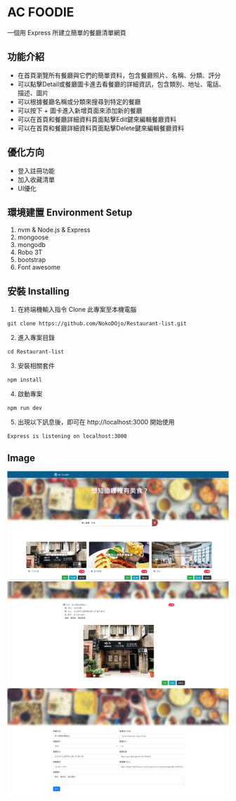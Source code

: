 # AC FOODIE
一個用 Express 所建立簡單的餐廳清單網頁

## 功能介紹
- 在首頁瀏覽所有餐廳與它們的簡單資料，包含餐廳照片、名稱、分類、評分
- 可以點擊Detail或餐廳圖卡進去看餐廳的詳細資訊，包含類別、地址、電話、描述、圖片
- 可以根據餐廳名稱或分類來搜尋到特定的餐廳
- 可以按下 + 圖卡進入新增頁面來添加新的餐廳
- 可以在首頁和餐廳詳細資料頁面點擊Edit鍵來編輯餐廳資料
- 可以在首頁和餐廳詳細資料頁面點擊Delete鍵來編輯餐廳資料

## 優化方向
- 登入註冊功能
- 加入收藏清單
- UI優化

## 環境建置 Environment Setup

1. nvm & Node.js & Express
2. mongoose
3. mongodb
4. Robo 3T
5. bootstrap
6. Font awesome

## 安裝 Installing

1. 在終端機輸入指令 Clone 此專案至本機電腦
```
git clone https://github.com/NokoDOjo/Restaurant-list.git
```
2. 進入專案目錄
```
cd Restaurant-list
```
3. 安裝相關套件
```
npm install
```
4. 啟動專案
```
npm run dev
```
5. 出現以下訊息後，即可在 http://localhost:3000 開始使用
```
Express is listening on localhost:3000
```

## Image
![image](https://github.com/NokoDOjo/Restaurant-list/blob/main/%E6%93%B7%E5%8F%96.PNG)
![image](https://github.com/NokoDOjo/Restaurant-list/blob/main/%E6%93%B7%E5%8F%962.PNG)
![image](https://github.com/NokoDOjo/Restaurant-list/blob/main/%E6%93%B7%E5%8F%963.PNG)
